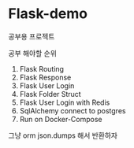 # Flask-demo

공부용 프로젝트

공부 해야할 순위

1. Flask Routing
2. Flask Response
3. Flask User Login
4. Flask Folder Struct
5. Flask User Login with Redis
6. SqlAlchemy connect to postgres
7. Run on Docker-Compose

그냥 orm json.dumps 해서 반환하자